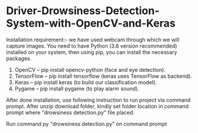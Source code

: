 # Driver-Drowsiness-Detection-System-with-OpenCV-and-Keras
Installation requirement:-
we have used webcam through which we will capture images. You need to have Python (3.6 version recommended) installed on your system,
then using pip, you can install the necessary packages.

1) OpenCV – pip install opencv-python (face and eye detection).
2) TensorFlow – pip install tensorflow (keras uses TensorFlow as backend).
3) Keras – pip install keras (to build our classification model).
4) Pygame – pip install pygame (to play alarm sound).

After done installation, use following instruction to run project via command prompt. After unzip download folder, kindly set folder location in command prompt 
where "drowsiness detection.py" file placed.

Run command py "drowsiness detection.py" on command prompt

